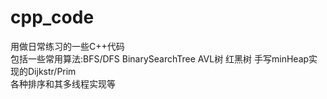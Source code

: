 # cpp_code  
用做日常练习的一些C++代码    
包括一些常用算法:BFS/DFS BinarySearchTree AVL树 红黑树  手写minHeap实现的Dijkstr/Prim  
各种排序和其多线程实现等  
